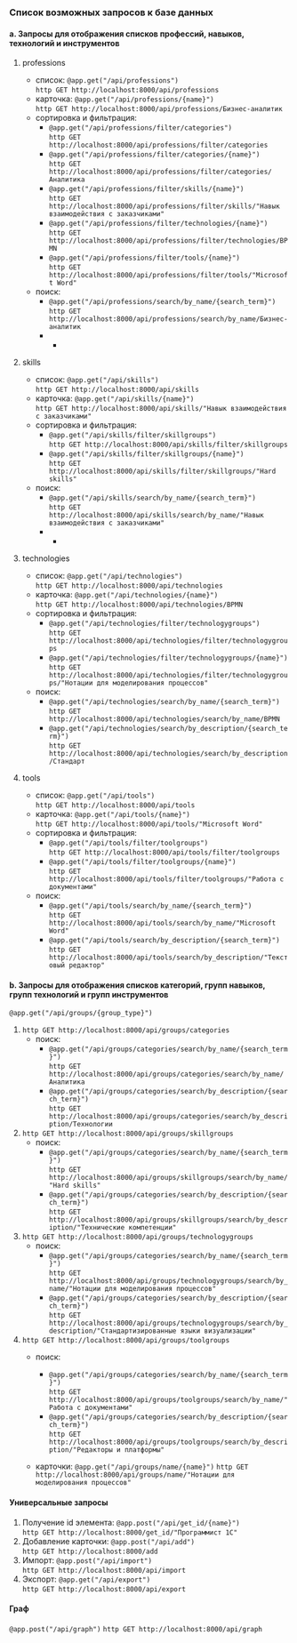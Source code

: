 ### Список возможных запросов к базе данных

#### a. Запросы для отображения списков профессий, навыков, технологий и инструментов

1) professions
    - список: `@app.get("/api/professions")` </br>
`http GET http://localhost:8000/api/professions`
    - карточка: `@app.get("/api/professions/{name}")` </br>
`http GET http://localhost:8000/api/professions/Бизнес-аналитик`
    - сортировка и фильтрация:
        * `@app.get("/api/professions/filter/categories")` </br>
`http GET http://localhost:8000/api/professions/filter/categories`
        * `@app.get("/api/professions/filter/categories/{name}")` </br>
`http GET http://localhost:8000/api/professions/filter/categories/Аналитика`
        * `@app.get("/api/professions/filter/skills/{name}")` </br>
`http GET http://localhost:8000/api/professions/filter/skills/"Навык взаимодействия с заказчиками"`
        * `@app.get("/api/professions/filter/technologies/{name}")` </br>
`http GET http://localhost:8000/api/professions/filter/technologies/BPMN`
        * `@app.get("/api/professions/filter/tools/{name}")` </br>
`http GET http://localhost:8000/api/professions/filter/tools/"Microsoft Word"`
    - поиск:
        * `@app.get("/api/professions/search/by_name/{search_term}")` </br>
`http GET http://localhost:8000/api/professions/search/by_name/Бизнес-аналитик`
        * -

2) skills
    - список: `@app.get("/api/skills")` </br>
`http GET http://localhost:8000/api/skills`
    - карточка: `@app.get("/api/skills/{name}")` </br>
`http GET http://localhost:8000/api/skills/"Навык взаимодействия с заказчиками"`
    - сортировка и фильтрация:
        * `@app.get("/api/skills/filter/skillgroups")` </br>
`http GET http://localhost:8000/api/skills/filter/skillgroups`
        * `@app.get("/api/skills/filter/skillgroups/{name}")` </br>
`http GET http://localhost:8000/api/skills/filter/skillgroups/"Hard skills"`
    - поиск:
        * `@app.get("/api/skills/search/by_name/{search_term}")` </br>
`http GET http://localhost:8000/api/skills/search/by_name/"Навык взаимодействия с заказчиками"`
        * -

3) technologies
    - список: `@app.get("/api/technologies")` </br>
`http GET http://localhost:8000/api/technologies`
    - карточка: `@app.get("/api/technologies/{name}")` </br>
`http GET http://localhost:8000/api/technologies/BPMN`
    - сортировка и фильтрация:
        * `@app.get("/api/technologies/filter/technologygroups")` </br>
`http GET http://localhost:8000/api/technologies/filter/technologygroups`
        * `@app.get("/api/technologies/filter/technologygroups/{name}")` </br>
`http GET http://localhost:8000/api/technologies/filter/technologygroups/"Нотации для моделирования процессов"`
    - поиск:
        * `@app.get("/api/technologies/search/by_name/{search_term}")` </br>
`http GET http://localhost:8000/api/technologies/search/by_name/BPMN`
        * `@app.get("/api/technologies/search/by_description/{search_term}")` </br>
`http GET http://localhost:8000/api/technologies/search/by_description/Стандарт`

4) tools
    - список: `@app.get("/api/tools")` </br>
`http GET http://localhost:8000/api/tools`
    - карточка: `@app.get("/api/tools/{name}")` </br>
`http GET http://localhost:8000/api/tools/"Microsoft Word"`
    - сортировка и фильтрация:
        * `@app.get("/api/tools/filter/toolgroups")` </br>
`http GET http://localhost:8000/api/tools/filter/toolgroups`
        * `@app.get("/api/tools/filter/toolgroups/{name}")` </br>
`http GET http://localhost:8000/api/tools/filter/toolgroups/"Работа с документами"`
    - поиск:
        * `@app.get("/api/tools/search/by_name/{search_term}")` </br>
`http GET http://localhost:8000/api/tools/search/by_name/"Microsoft Word"`
        * `@app.get("/api/tools/search/by_description/{search_term}")` </br>
`http GET http://localhost:8000/api/tools/search/by_description/"Текстовый редактор"`

#### b. Запросы для отображения списков категорий, групп навыков, групп технологий и групп инструментов

`@app.get("/api/groups/{group_type}")`
1) `http GET http://localhost:8000/api/groups/categories`
    - поиск:
        * `@app.get("/api/groups/categories/search/by_name/{search_term}")` </br>
`http GET http://localhost:8000/api/groups/categories/search/by_name/Аналитика`
        * `@app.get("/api/groups/categories/search/by_description/{search_term}")` </br>
`http GET http://localhost:8000/api/groups/categories/search/by_description/Технологии`
3) `http GET http://localhost:8000/api/groups/skillgroups`
    - поиск:
        * `@app.get("/api/groups/categories/search/by_name/{search_term}")` </br>
`http GET http://localhost:8000/api/groups/skillgroups/search/by_name/"Hard skills"`
        * `@app.get("/api/groups/categories/search/by_description/{search_term}")` </br>
`http GET http://localhost:8000/api/groups/skillgroups/search/by_description/"Технические компетенции"`
4) `http GET http://localhost:8000/api/groups/technologygroups`
    - поиск:
        * `@app.get("/api/groups/categories/search/by_name/{search_term}")` </br>
`http GET http://localhost:8000/api/groups/technologygroups/search/by_name/"Нотации для моделирования процессов"`
        * `@app.get("/api/groups/categories/search/by_description/{search_term}")` </br>
`http GET http://localhost:8000/api/groups/technologygroups/search/by_description/"Стандартизированные языки визуализации"`
5) `http GET http://localhost:8000/api/groups/toolgroups`
    - поиск:
        * `@app.get("/api/groups/categories/search/by_name/{search_term}")` </br>
`http GET http://localhost:8000/api/groups/toolgroups/search/by_name/"Работа с документами"`
        * `@app.get("/api/groups/categories/search/by_description/{search_term}")` </br>
`http GET http://localhost:8000/api/groups/toolgroups/search/by_description/"Редакторы и платформы"`

    - карточки:
`@app.get("/api/groups/name/{name}")`
`http GET  http://localhost:8000/api/groups/name/"Нотации для моделирования процессов"`

#### Универсальные запросы

1) Получение id элемента: `@app.post("/api/get_id/{name}")` </br>
`http GET http://localhost:8000/get_id/"Программист 1С"`
2) Добавление карточки: `@app.post("/api/add")` </br>
`http GET http://localhost:8000/add`
3) Импорт: `@app.post("/api/import")` </br>
`http GET http://localhost:8000/api/import`
4) Экспорт: `@app.get("/api/export")` </br>
`http GET http://localhost:8000/api/export`

#### Граф

`@app.post("/api/graph")`
`http GET http://localhost:8000/api/graph`
